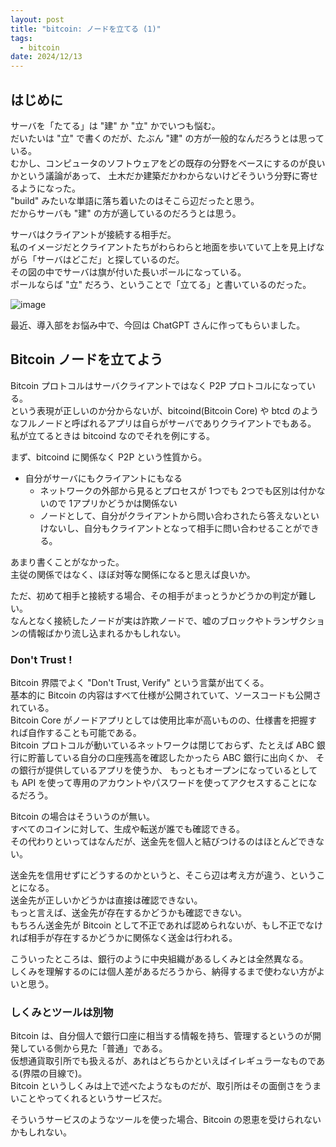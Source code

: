 ```yaml
---
layout: post
title: "bitcoin: ノードを立てる (1)"
tags:
  - bitcoin
date: 2024/12/13
---
```


## はじめに

サーバを「たてる」は "建" か "立" かでいつも悩む。  
だいたいは "立" で書くのだが、たぶん "建" の方が一般的なんだろうとは思っている。  
むかし、コンピュータのソフトウェアをどの既存の分野をベースにするのが良いかという議論があって、
土木だか建築だかわからないけどそういう分野に寄せるようになった。  
"build" みたいな単語に落ち着いたのはそこら辺だったと思う。  
だからサーバも "建" の方が適しているのだろうとは思う。

サーバはクライアントが接続する相手だ。  
私のイメージだとクライアントたちがわらわらと地面を歩いていて上を見上げながら「サーバはどこだ」と探しているのだ。  
その図の中でサーバは旗が付いた長いポールになっている。  
ポールならば "立" だろう、ということで「立てる」と書いているのだった。

![image](images/20241213a-1.png)

最近、導入部をお悩み中で、今回は ChatGPT さんに作ってもらいました。

## Bitcoin ノードを立てよう

Bitcoin プロトコルはサーバクライアントではなく P2P プロトコルになっている。  
という表現が正しいのか分からないが、bitcoind(Bitcoin Core) や btcd のようなフルノードと呼ばれるアプリは自らがサーバでありクライアントでもある。  
私が立てるときは bitcoind なのでそれを例にする。

まず、bitcoind に関係なく P2P という性質から。  

* 自分がサーバにもクライアントにもなる
  * ネットワークの外部から見るとプロセスが 1つでも 2つでも区別は付かないので 1アプリかどうかは関係ない
  * ノードとして、自分がクライアントから問い合わされたら答えないといけないし、自分もクライアントとなって相手に問い合わせることができる。

あまり書くことがなかった。  
主従の関係ではなく、ほぼ対等な関係になると思えば良いか。

ただ、初めて相手と接続する場合、その相手がまっとうかどうかの判定が難しい。  
なんとなく接続したノードが実は詐欺ノードで、嘘のブロックやトランザクションの情報ばかり流し込まれるかもしれない。

### Don't Trust !

Bitcoin 界隈でよく "Don't Trust, Verify" という言葉が出てくる。  
基本的に Bitcoin の内容はすべて仕様が公開されていて、ソースコードも公開されている。  
Bitcoin Core がノードアプリとしては使用比率が高いものの、仕様書を把握すれば自作することも可能である。  
Bitcoin プロトコルが動いているネットワークは閉じておらず、たとえば ABC 銀行に貯蓄している自分の口座残高を確認したかったら ABC 銀行に出向くか、
その銀行が提供しているアプリを使うか、
もっともオープンになっているとしても API を使って専用のアカウントやパスワードを使ってアクセスすることになるだろう。

Bitcoin の場合はそういうのが無い。  
すべてのコインに対して、生成や転送が誰でも確認できる。  
その代わりといってはなんだが、送金先を個人と結びつけるのはほとんどできない。

送金先を信用せずにどうするのかというと、そこら辺は考え方が違う、ということになる。  
送金先が正しいかどうかは直接は確認できない。  
もっと言えば、送金先が存在するかどうかも確認できない。  
もちろん送金先が Bitcoin として不正であれば認められないが、もし不正でなければ相手が存在するかどうかに関係なく送金は行われる。

こういったところは、銀行のように中央組織があるしくみとは全然異なる。  
しくみを理解するのには個人差があるだろうから、納得するまで使わない方がよいと思う。

### しくみとツールは別物

Bitcoin は、自分個人で銀行口座に相当する情報を持ち、管理するというのが開発している側から見た「普通」である。  
仮想通貨取引所でも扱えるが、あれはどちらかといえばイレギュラーなものである(界隈の目線で)。  
Bitcoin というしくみは上で述べたようなものだが、取引所はその面倒さをうまいことやってくれるというサービスだ。

そういうサービスのようなツールを使った場合、Bitcoin の恩恵を受けられないかもしれない。
